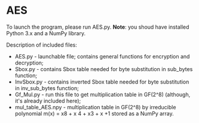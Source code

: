 # AES
To launch the program, please run AES.py. __Note__: you shoud have installed Python 3.x and a NumPy library.

Description of included files:
* AES.py - launchable file; contains general functions for encryption and decryption;
* Sbox.py - contains Sbox table needed for byte substitution in sub_bytes function;
* InvSbox.py - contains inverted Sbox table needed for byte substitution in inv_sub_bytes function;
* Gf_Mul.py - run this file to get multiplication table in GF(2^8) (although, it's already included here);
* mul_table_AES.npy - multiplication table in GF(2^8) by irreducible polynomial m(x) = x8 + x 4 + x3 + x +1 stored as a NumPy array.
